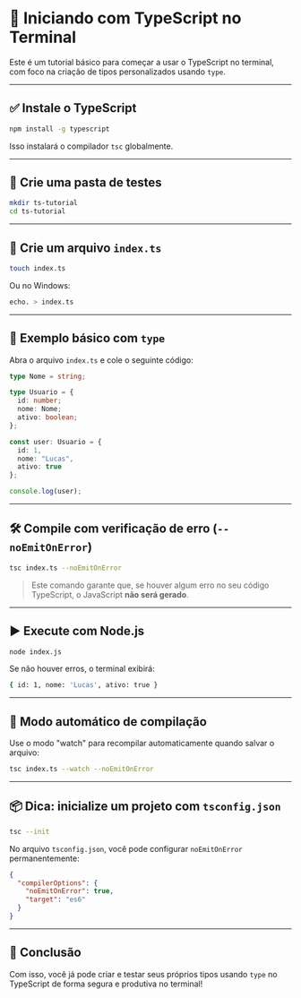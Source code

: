 # 🚀 Iniciando com TypeScript no Terminal

Este é um tutorial básico para começar a usar o TypeScript no terminal, com foco na criação de tipos personalizados usando `type`.

---

## ✅ Instale o TypeScript

```bash
npm install -g typescript
````

Isso instalará o compilador `tsc` globalmente.

---

## 📁 Crie uma pasta de testes

```bash
mkdir ts-tutorial
cd ts-tutorial
```

---

## 📝 Crie um arquivo `index.ts`

```bash
touch index.ts
```

Ou no Windows:

```bash
echo. > index.ts
```

---

## 🧠 Exemplo básico com `type`

Abra o arquivo `index.ts` e cole o seguinte código:

```ts
type Nome = string;

type Usuario = {
  id: number;
  nome: Nome;
  ativo: boolean;
};

const user: Usuario = {
  id: 1,
  nome: "Lucas",
  ativo: true
};

console.log(user);
```

---

## 🛠️ Compile com verificação de erro (`--noEmitOnError`)

```bash
tsc index.ts --noEmitOnError
```

> Este comando garante que, se houver algum erro no seu código TypeScript, o JavaScript **não será gerado**.

---

## ▶️ Execute com Node.js

```bash
node index.js
```

Se não houver erros, o terminal exibirá:

```bash
{ id: 1, nome: 'Lucas', ativo: true }
```

---

## 🔁 Modo automático de compilação

Use o modo "watch" para recompilar automaticamente quando salvar o arquivo:

```bash
tsc index.ts --watch --noEmitOnError
```

---

## 📦 Dica: inicialize um projeto com `tsconfig.json`

```bash
tsc --init
```

No arquivo `tsconfig.json`, você pode configurar `noEmitOnError` permanentemente:

```json
{
  "compilerOptions": {
    "noEmitOnError": true,
    "target": "es6"
  }
}
```

---

## 🧩 Conclusão

Com isso, você já pode criar e testar seus próprios tipos usando `type` no TypeScript de forma segura e produtiva no terminal!
